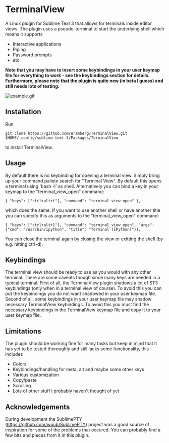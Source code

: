 # TerminalView
A Linux plugin for Sublime Text 3 that allows for terminals inside editor views. The plugin uses a pseudo-terminal to start the underlying shell which means it supports

* Interactive applications
* Piping
* Password prompts
* etc.

**Note that you may have to insert some keybindings in your user keymap file for everything to work - see the keybindings section for details. Furthermore, please note that the plugin is quite new (in beta I guess) and still needs lots of testing.**

![example.gif](https://raw.githubusercontent.com/Wramberg/TerminalView/master/example.gif "TerminalView Demonstration")

## Installation
Run
```
git clone https://github.com/Wramberg/TerminalView.git $HOME/.config/sublime-text-3/Packages/TerminalView
```
to install TerminalView.

## Usage
By default there is no keybinding for opening a terminal view. Simply bring up your command pallete search for "Terminal View". By default this opens a terminal using 'bash -l' as shell. Alternatively you can bind a key in your keymap to the "terminal_view_open" command:
```
{ "keys": ["ctrl+alt+t"], "command": "terminal_view_open" },
```
which does the same. If you want to use another shell or have another title you can specify this as arguments to the "terminal_view_open" command:
```
{ "keys": ["ctrl+alt+1"], "command": "terminal_view_open", "args": {"cmd": "/usr/bin/ipython", "title": "Terminal (IPython)"}},
```
You can close the terminal again by closing the view or exitting the shell (by e.g. hitting ctrl-d).

## Keybindings
The terminal view should be ready to use as you would with any other terminal. There are some caveats though since many keys are needed in a typical terminal. First of all, the TerminalView plugin shadows a lot of ST3 keybindings (only when in a terminal view of course). To avoid this you can put the keybindings you do not want shadowed in your user keymap file. Second of all, some keybindings in your user keymap file may shadow necessary TerminalView keybindings. To avoid this you must find the necessary keybindings in the TerminalView keymap file and copy it to your user keymap file.

## Limitations
The plugin should be working fine for many tasks but keep in mind that it has yet to be tested thoroughly and still lacks some functionality, this includes

* Colors
* Keybindings/handling for meta, alt and maybe some other keys
* Various customization
* Copy/paste
* Scrolling
* Lots of other stuff i probably haven't thought of yet

## Acknowledgements
During development the SublimePTY (https://github.com/wuub/SublimePTY) project was a good source of inspiration for some of the problems that occured. You can probably find a few bits and pieces from it in this plugin.

